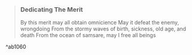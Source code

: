 >### Dedicating The Merit
>By this merit may all obtain omnicience
May it defeat the enemy, wrongdoing
From the stormy waves of birth, sickness, old age, and death
From the ocean of samsare, may I free all beings

^ab1060
